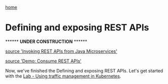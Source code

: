 [home](README.md)
# Defining and exposing REST APIs

****** **UNDER CONSTRUCTION** ******

[source 'Invoking REST APIs from Java Microservices'](http://heidloff.net/invoke-rest-apis-java-microprofile-microservice)

[source 'Demo: Consume REST APIs'](https://github.com/nheidloff/cloud-native-starter/blob/master/documentation/DemoConsumeRESTAPIs.md)

Now, we've finished the Defining and exposing REST APIs.
Let's get started with the [Lab - Using traffic management in Kubernetes](02-container.md).